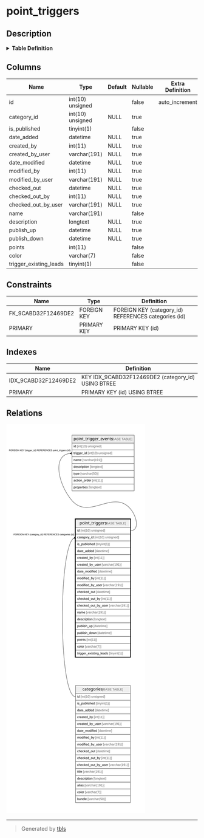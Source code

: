 # point_triggers

## Description

<details>
<summary><strong>Table Definition</strong></summary>

```sql
CREATE TABLE `point_triggers` (
  `id` int(10) unsigned NOT NULL AUTO_INCREMENT,
  `category_id` int(10) unsigned DEFAULT NULL,
  `is_published` tinyint(1) NOT NULL,
  `date_added` datetime DEFAULT NULL,
  `created_by` int(11) DEFAULT NULL,
  `created_by_user` varchar(191) COLLATE utf8mb4_unicode_ci DEFAULT NULL,
  `date_modified` datetime DEFAULT NULL,
  `modified_by` int(11) DEFAULT NULL,
  `modified_by_user` varchar(191) COLLATE utf8mb4_unicode_ci DEFAULT NULL,
  `checked_out` datetime DEFAULT NULL,
  `checked_out_by` int(11) DEFAULT NULL,
  `checked_out_by_user` varchar(191) COLLATE utf8mb4_unicode_ci DEFAULT NULL,
  `name` varchar(191) COLLATE utf8mb4_unicode_ci NOT NULL,
  `description` longtext COLLATE utf8mb4_unicode_ci DEFAULT NULL,
  `publish_up` datetime DEFAULT NULL,
  `publish_down` datetime DEFAULT NULL,
  `points` int(11) NOT NULL,
  `color` varchar(7) COLLATE utf8mb4_unicode_ci NOT NULL,
  `trigger_existing_leads` tinyint(1) NOT NULL,
  PRIMARY KEY (`id`),
  KEY `IDX_9CABD32F12469DE2` (`category_id`),
  CONSTRAINT `FK_9CABD32F12469DE2` FOREIGN KEY (`category_id`) REFERENCES `categories` (`id`) ON DELETE SET NULL
) ENGINE=InnoDB DEFAULT CHARSET=utf8mb4 COLLATE=utf8mb4_unicode_ci ROW_FORMAT=DYNAMIC
```

</details>

## Columns

| Name | Type | Default | Nullable | Extra Definition | Children | Parents | Comment |
| ---- | ---- | ------- | -------- | --------------- | -------- | ------- | ------- |
| id | int(10) unsigned |  | false | auto_increment | [point_trigger_events](point_trigger_events.md) |  |  |
| category_id | int(10) unsigned | NULL | true |  |  | [categories](categories.md) |  |
| is_published | tinyint(1) |  | false |  |  |  |  |
| date_added | datetime | NULL | true |  |  |  |  |
| created_by | int(11) | NULL | true |  |  |  |  |
| created_by_user | varchar(191) | NULL | true |  |  |  |  |
| date_modified | datetime | NULL | true |  |  |  |  |
| modified_by | int(11) | NULL | true |  |  |  |  |
| modified_by_user | varchar(191) | NULL | true |  |  |  |  |
| checked_out | datetime | NULL | true |  |  |  |  |
| checked_out_by | int(11) | NULL | true |  |  |  |  |
| checked_out_by_user | varchar(191) | NULL | true |  |  |  |  |
| name | varchar(191) |  | false |  |  |  |  |
| description | longtext | NULL | true |  |  |  |  |
| publish_up | datetime | NULL | true |  |  |  |  |
| publish_down | datetime | NULL | true |  |  |  |  |
| points | int(11) |  | false |  |  |  |  |
| color | varchar(7) |  | false |  |  |  |  |
| trigger_existing_leads | tinyint(1) |  | false |  |  |  |  |

## Constraints

| Name | Type | Definition |
| ---- | ---- | ---------- |
| FK_9CABD32F12469DE2 | FOREIGN KEY | FOREIGN KEY (category_id) REFERENCES categories (id) |
| PRIMARY | PRIMARY KEY | PRIMARY KEY (id) |

## Indexes

| Name | Definition |
| ---- | ---------- |
| IDX_9CABD32F12469DE2 | KEY IDX_9CABD32F12469DE2 (category_id) USING BTREE |
| PRIMARY | PRIMARY KEY (id) USING BTREE |

## Relations

![er](point_triggers.svg)

---

> Generated by [tbls](https://github.com/k1LoW/tbls)
